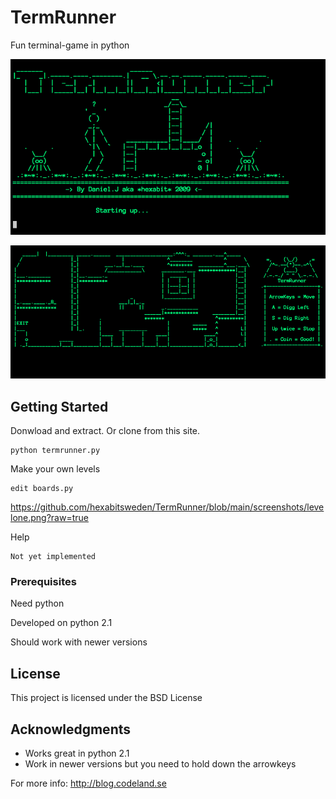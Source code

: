 # TermRunner
Fun terminal-game in python

![Image of TermRunner](https://github.com/hexabitsweden/TermRunner/blob/main/screenshots/startup.png?raw=true)

![Image of TermRunner](https://github.com/hexabitsweden/TermRunner/blob/main/screenshots/levelone.png?raw=true)

## Getting Started
Donwload and extract. Or clone from this site.
```
python termrunner.py
```
Make your own levels
```
edit boards.py
```
https://github.com/hexabitsweden/TermRunner/blob/main/screenshots/levelone.png?raw=true

Help
```
Not yet implemented
```

### Prerequisites

Need python

Developed on python 2.1

Should work with newer versions


## License

This project is licensed under the BSD License

## Acknowledgments
* Works great in python 2.1
* Work in newer versions but you need to hold down the arrowkeys

For more info: http://blog.codeland.se
